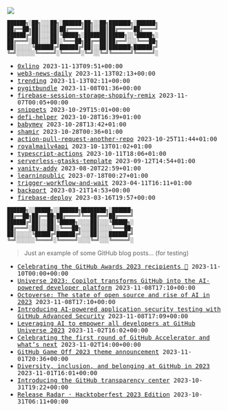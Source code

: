 <img src="https://github-profile-trophy.vercel.app/?username=0xlino&theme=onedark"/>

```
██████╗░██╗░░░██╗░██████╗██╗░░██╗███████╗░██████╗
██╔══██╗██║░░░██║██╔════╝██║░░██║██╔════╝██╔════╝
██████╔╝██║░░░██║╚█████╗░███████║█████╗░░╚█████╗░
██╔═══╝░██║░░░██║░╚═══██╗██╔══██║██╔══╝░░░╚═══██╗
██║░░░░░╚██████╔╝██████╔╝██║░░██║███████╗██████╔╝
╚═╝░░░░░░╚═════╝░╚═════╝░╚═╝░░╚═╝╚══════╝╚═════╝░
```

<!-- PUSHES:START -->

- <samp>[0xlino](https://github.com/0xlino/0xlino) <kbd>2023-11-13T09:51+00:00</kbd></samp>
- <samp>[web3-news-daily](https://github.com/0xlino/web3-news-daily) <kbd>2023-11-13T02:13+00:00</kbd></samp>
- <samp>[trending](https://github.com/0xlino/trending) <kbd>2023-11-13T02:11+00:00</kbd></samp>
- <samp>[pygitbundle](https://github.com/0xlino/pygitbundle) <kbd>2023-11-08T01:36+00:00</kbd></samp>
- <samp>[firebase-session-storage-shopify-remix](https://github.com/0xlino/firebase-session-storage-shopify-remix) <kbd>2023-11-07T00:05+00:00</kbd></samp>
- <samp>[snippets](https://github.com/0xlino/snippets) <kbd>2023-10-29T15:01+00:00</kbd></samp>
- <samp>[defi-helper](https://github.com/0xlino/defi-helper) <kbd>2023-10-28T16:39+01:00</kbd></samp>
- <samp>[babymev](https://github.com/0xlino/babymev) <kbd>2023-10-28T13:42+01:00</kbd></samp>
- <samp>[shamir](https://github.com/0xlino/shamir) <kbd>2023-10-28T00:36+01:00</kbd></samp>
- <samp>[action-pull-request-another-repo](https://github.com/0xlino/action-pull-request-another-repo) <kbd>2023-10-25T11:44+01:00</kbd></samp>
- <samp>[royalmailv4api](https://github.com/0xlino/royalmailv4api) <kbd>2023-10-13T01:02+01:00</kbd></samp>
- <samp>[typescript-actions](https://github.com/0xlino/typescript-actions) <kbd>2023-10-11T18:06+01:00</kbd></samp>
- <samp>[serverless-gtasks-template](https://github.com/0xlino/serverless-gtasks-template) <kbd>2023-09-12T14:54+01:00</kbd></samp>
- <samp>[vanity-addy](https://github.com/0xlino/vanity-addy) <kbd>2023-08-20T22:59+01:00</kbd></samp>
- <samp>[learninpublic](https://github.com/0xlino/learninpublic) <kbd>2023-07-18T00:27+01:00</kbd></samp>
- <samp>[trigger-workflow-and-wait](https://github.com/0xlino/trigger-workflow-and-wait) <kbd>2023-04-11T16:11+01:00</kbd></samp>
- <samp>[backport](https://github.com/0xlino/backport) <kbd>2023-03-21T14:53+00:00</kbd></samp>
- <samp>[firebase-deploy](https://github.com/0xlino/firebase-deploy) <kbd>2023-03-16T19:57+00:00</kbd></samp>

<!-- PUSHES:END -->

```
██████╗░░█████╗░░██████╗████████╗░██████╗
██╔══██╗██╔══██╗██╔════╝╚══██╔══╝██╔════╝
██████╔╝██║░░██║╚█████╗░░░░██║░░░╚█████╗░
██╔═══╝░██║░░██║░╚═══██╗░░░██║░░░░╚═══██╗
██║░░░░░╚█████╔╝██████╔╝░░░██║░░░██████╔╝
╚═╝░░░░░░╚════╝░╚═════╝░░░░╚═╝░░░╚═════╝░
```

> Just an example of some GitHub blog posts... (for testing)

<!-- POSTS:START -->

- <samp>[Celebrating the GitHub Awards 2023 recipients 🎉](https://github.blog/2023-11-09-celebrating-the-github-awards-2023-recipients/) <kbd>2023-11-10T00:00+00:00</kbd></samp>
- <samp>[Universe 2023: Copilot transforms GitHub into the AI-powered developer platform](https://github.blog/2023-11-08-universe-2023-copilot-transforms-github-into-the-ai-powered-developer-platform/) <kbd>2023-11-08T17:10+00:00</kbd></samp>
- <samp>[Octoverse: The state of open source and rise of AI in 2023](https://github.blog/2023-11-08-the-state-of-open-source-and-ai/) <kbd>2023-11-08T17:10+00:00</kbd></samp>
- <samp>[Introducing AI-powered application security testing with GitHub Advanced Security](https://github.blog/2023-11-08-ai-powered-appsec/) <kbd>2023-11-08T17:09+00:00</kbd></samp>
- <samp>[Leveraging AI to empower all developers at GitHub Universe 2023](https://github.blog/2023-11-02-leveraging-ai-to-empower-all-developers-at-github-universe-2023/) <kbd>2023-11-02T16:02+00:00</kbd></samp>
- <samp>[Celebrating the first round of GitHub Accelerator and what&#8217;s next](https://github.blog/2023-11-02-celebrating-the-first-round-of-github-accelerator-and-whats-next/) <kbd>2023-11-02T14:00+00:00</kbd></samp>
- <samp>[GitHub Game Off 2023 theme announcement](https://github.blog/2023-11-01-github-game-off-2023-theme-announcement/) <kbd>2023-11-01T20:36+00:00</kbd></samp>
- <samp>[Diversity, inclusion, and belonging at GitHub in 2023](https://github.blog/2023-11-01-diversity-inclusion-and-belonging-at-github-in-2023/) <kbd>2023-11-01T16:01+00:00</kbd></samp>
- <samp>[Introducing the GitHub transparency center](https://github.blog/2023-10-31-introducing-the-github-transparency-center/) <kbd>2023-10-31T19:22+00:00</kbd></samp>
- <samp>[Release Radar · Hacktoberfest 2023 Edition](https://github.blog/2023-10-30-release-radar-hack-23/) <kbd>2023-10-31T06:11+00:00</kbd></samp>

<!-- POSTS:END -->
